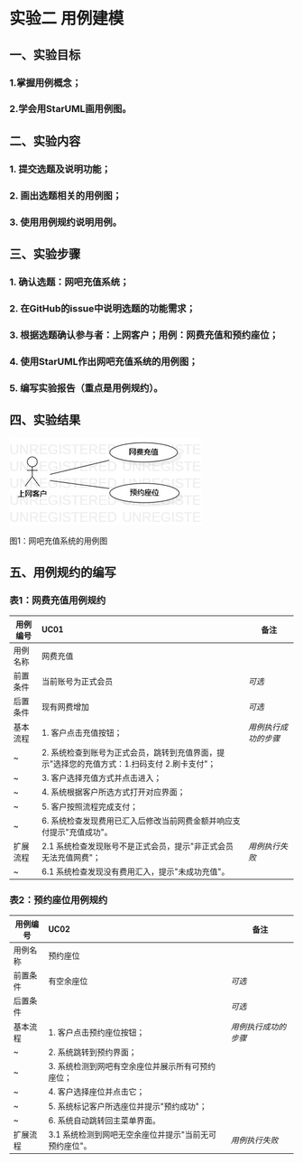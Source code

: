 # 实验二 用例建模

## 一、实验目标

### 1.掌握用例概念；
### 2.学会用StarUML画用例图。

## 二、实验内容

### 1. 提交选题及说明功能；
### 2. 画出选题相关的用例图；
### 3. 使用用例规约说明用例。

## 三、实验步骤

### 1. 确认选题：网吧充值系统；
### 2. 在GitHub的issue中说明选题的功能需求；
### 3. 根据选题确认参与者：上网客户；用例：网费充值和预约座位；
### 4. 使用StarUML作出网吧充值系统的用例图；
### 5. 编写实验报告（重点是用例规约）。

## 四、实验结果

![网吧充值系统用例图](./Lab2_UseCaseDiagram.jpg)

图1：网吧充值系统的用例图

## 五、用例规约的编写

### 表1：网费充值用例规约  

用例编号  | UC01 | 备注  
-|:-|-  
用例名称  | 网费充值  |   
前置条件  | 当前账号为正式会员     | *可选*   
后置条件  | 现有网费增加     | *可选*   
基本流程  | 1. 客户点击充值按钮；  |*用例执行成功的步骤*    
~| 2. 系统检查到账号为正式会员，跳转到充值界面，提示"选择您的充值方式：1.扫码支付 2.刷卡支付"；  |   
~| 3. 客户选择充值方式并点击进入；   |   
~| 4. 系统根据客户所选方式打开对应界面；   |   
~| 5. 客户按照流程完成支付；   |
~| 6. 系统检查发现费用已汇入后修改当前网费金额并响应支付提示"充值成功"。   |
扩展流程  | 2.1 系统检查发现账号不是正式会员，提示"非正式会员无法充值网费"；  |*用例执行失败* 
~| 6.1 系统检查发现没有费用汇入，提示"未成功充值"。  |


### 表2：预约座位用例规约  

用例编号  | UC02 | 备注  
-|:-|-  
用例名称  | 预约座位  |   
前置条件  | 有空余座位     | *可选*   
后置条件  |      | *可选*   
基本流程  | 1. 客户点击预约座位按钮；  |*用例执行成功的步骤*    
~| 2. 系统跳转到预约界面；  |   
~| 3. 系统检测到网吧有空余座位并展示所有可预约座位；   |   
~| 4. 客户选择座位并点击它；   |   
~| 5. 系统标记客户所选座位并提示"预约成功"；   |
~| 6. 系统自动跳转回主菜单界面。  |
扩展流程  | 3.1 系统检测到网吧无空余座位并提示"当前无可预约座位"。  |*用例执行失败*    
